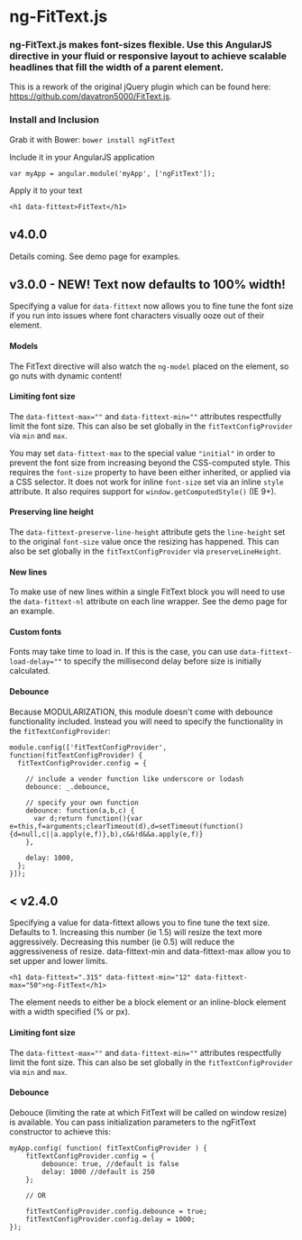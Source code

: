 # ng-FitText.js

### ng-FitText.js makes font-sizes flexible. Use this AngularJS directive in your fluid or responsive layout to achieve scalable headlines that fill the width of a parent element.

This is a rework of the original jQuery plugin which can be found here: https://github.com/davatron5000/FitText.js.

### Install and Inclusion

Grab it with Bower: `bower install ngFitText`

Include it in your AngularJS application

    var myApp = angular.module('myApp', ['ngFitText']);

Apply it to your text

    <h1 data-fittext>FitText</h1>

## v4.0.0

Details coming. See demo page for examples.
    
## v3.0.0 - NEW! Text now defaults to 100% width!

Specifying a value for `data-fittext` now allows you to fine tune the font size if you run into issues where font characters visually ooze out of their element.

#### Models

The FitText directive will also watch the `ng-model` placed on the element, so go nuts with dynamic content! 

#### Limiting font size

The `data-fittext-max=""` and `data-fittext-min=""` attributes respectfully limit the font size. This can also be set globally in the `fitTextConfigProvider` via `min` and `max`.

You may set `data-fittext-max` to the special value `"initial"` in order to prevent the font size from increasing beyond the CSS-computed style. This requires the `font-size` property to have been either inherited, or applied via a CSS selector. It does not work for inline `font-size` set via an inline `style` attribute. It also requires support for `window.getComputedStyle()` (IE 9+).

#### Preserving line height

The `data-fittext-preserve-line-height` attribute gets the `line-height` set to the original `font-size` value once the resizing has happened. This can also be set globally in the `fitTextConfigProvider` via `preserveLineHeight`.

#### New lines

To make use of new lines within a single FitText block you will need to use the `data-fittext-nl` attribute on each line wrapper. See the demo page for an example.

#### Custom fonts

Fonts may take time to load in. If this is the case, you can use `data-fittext-load-delay=""` to specify the millisecond delay before size is initially calculated.

#### Debounce

Because MODULARIZATION, this module doesn't come with debounce functionality included. Instead you will need to specify the functionality in the `fitTextConfigProvider`:

    module.config(['fitTextConfigProvider', function(fitTextConfigProvider) {
      fitTextConfigProvider.config = {
        
        // include a vender function like underscore or lodash
        debounce: _.debounce,
        
        // specify your own function
        debounce: function(a,b,c) {
          var d;return function(){var e=this,f=arguments;clearTimeout(d),d=setTimeout(function(){d=null,c||a.apply(e,f)},b),c&&!d&&a.apply(e,f)}
        },
        
        delay: 1000,
      };
    }]);
    

## < v2.4.0

Specifying a value for data-fittext allows you to fine tune the text size. Defaults to 1. Increasing this number (ie 1.5) will resize the text more aggressively. Decreasing this number (ie 0.5) will reduce the aggressiveness of resize. data-fittext-min and data-fittext-max allow you to set upper and lower limits.

    <h1 data-fittext=".315" data-fittext-min="12" data-fittext-max="50">ng-FitText</h1>

The element needs to either be a block element or an inline-block element with a width specified (% or px).

#### Limiting font size

The `data-fittext-max=""` and `data-fittext-min=""` attributes respectfully limit the font size. This can also be set globally in the `fitTextConfigProvider` via `min` and `max`.

#### Debounce

Debouce (limiting the rate at which FitText will be called on window resize) is available. You can pass initialization parameters to the ngFitText constructor to achieve this:

    myApp.config( function( fitTextConfigProvider ) {
        fitTextConfigProvider.config = {
            debounce: true, //default is false
            delay: 1000 //default is 250
        };

        // OR

        fitTextConfigProvider.config.debounce = true;
        fitTextConfigProvider.config.delay = 1000;
    });

